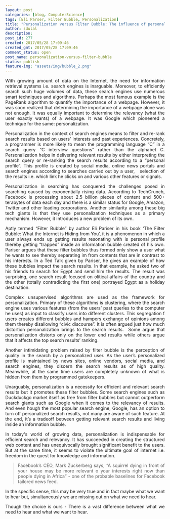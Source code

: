 ```yaml
---
layout: post
categories: [blog, ComputerScience]
tags: [Eli Parser, Filter Bubble, Personalization]
title: "Personalization versus Filter Bubble: The influence of personalization on the quality of search queries"
author: sdulal
description: 
post_id: 277
created: 2017/05/28 17:09:46
created_gmt: 2017/05/28 17:09:46
comment_status: open
post_name: personalization-versus-filter-bubble
status: publish
feature-img: "assets/img/bubble_2.png"
---
```


<style>
body {
text-align: justify}
</style>

With growing amount of data on the Internet, the need for information retrieval systems
 i.e. search engines is inarguable. Moreover, to efficiently search such huge volumes of data, 
 these search engines use numerous smart techniques and algorithms. Perhaps the most famous 
 example is the PageRank algorithm to quantify the importance of a webpage. However, it was 
 soon realized that determining the importance of a webpage alone was not enough. It was equally 
 important to determine the relevancy (what the user exactly wants) of a webpage. It was Google 
 which pioneered a technique for the same: personalization.

Personalization in the context of search engines means to filter and re-rank search results based 
on users’ interests and past experiences. Concretely, a programmer is more likely to mean the 
programming language “C” in a search query “C interview questions” rather than the alphabet 
C. Personalization helps in delivering relevant results by either interpreting the search query 
or re-ranking the search results according to a “personal profile”. This profile is created by 
social media, online news portals and search engines according to searches carried out by a user,  
selection of the results i.e. which link he clicks on and various other features or signals.

Personalization in searching has conquered the challenges posed in searching caused by exponentially 
rising data. According to TechCrunch, Facebook is processing about 2.5 billion pieces of content and 
500+ terabytes of data each day and there is a similar status for Google, Amazon, Twitter and other 
leading corporations. Another similarity among these big tech giants is that they use personalization 
techniques as a primary mechanism. However, it introduces a new problem of its own.

Aptly termed “Filter Bubble” by author Eli Pariser in his book ‘The Filter Bubble: What the Internet 
is Hiding from You’, it is a phenomenon in which a user always ends up getting results resonating with 
is personal profile thereby getting “trapped” inside an information bubble created of his own. Pariser 
argues that these filter bubbles thus formed only show a user what he wants to see thereby separating 
im from contents that are in contrast to his interests. In a Ted Talk given by Pariser, he gives an 
example of how these bubbles impact the search results. In that example, he asked two of his friends 
to search for Egypt and send him the results. The result was surprising, one search result focused on 
olitical affairs of the country and the other (totally contradicting the first one) portrayed Egypt 
as a holiday destination.

Complex unsupervised algorithms are used as the framework for personalization. Primary of these 
algorithms is clustering, where the search engine uses various features (from the users’ past 
queries to the computer he uses) as input to classify users into different clusters. This segregation 
f users creates different bubbles and hampers exchange of opinions among them thereby disallowing 
“civic discourse”. It is often argued just how much distortion personalization brings to the search 
results.  Some argue that personalization distorts only on the lower end results while others argue 
that it affects the top search results’ ranking.

Another intimidating problem raised by filter bubble is the perception of quality in the search by a 
personalized user. As the user’s personalized profile is maintained by news sites, online vendors, 
social media, and search engines, they discern the search results as of high quality. Meanwhile, at 
the same time users are completely unknown of what is hidden from them by programmed gatekeepers.    

Unarguably, personalization is a necessity for efficient and relevant search results but it promotes 
these filter bubbles. Some search engines such as Duckduckgo market itself as free from filter bubbles 
but cannot outperform search giants such as Google when it comes to the relevancy of results. And even 
hough the most popular search engine, Google, has an option to turn off personalized search results, 
not many are aware of such feature. At the end, it’s a tradeoff between getting relevant search 
results and living inside an information bubble.

In today's world of growing data, personalization is indispensable for efficient search and relevancy. 
It has succeeded in creating the structured web content and has unequivocally brought significant 
benefit to the users. But at the same time, it seems to violate the ultimate goal of internet i.e. 
freedom in the quest for knowledge and information. 

> Facebook’s CEO, Mark Zuckerberg says, “A squirrel dying in front of your house may be more relevant 
o your interests right now than people dying in Africa” - one of the probable baselines for Facebook 
tailored news feed. 

In the specific sense, this may be very true and in fact maybe what we want to hear but, 
simultaneously we are missing out on what we need to hear.

Though the choice is ours - There is a vast difference between what we need to hear and what 
we want to hear.
